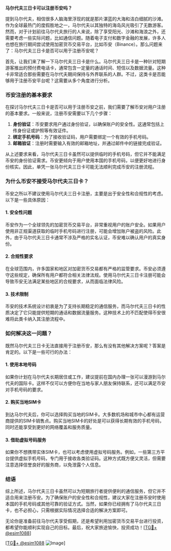 **马尔代夫三日卡可以注册币安吗？**

提到马尔代夫，相信很多人脑海里浮现的就是那片湛蓝的大海和洁白细腻的沙滩。作为全球最热门的度假胜地之一，马尔代夫以其独特的海岛风光吸引了无数游客。然而，对于计划前往马尔代夫旅行的人来说，除了享受阳光、沙滩和海浪之外，还需要考虑一些实际问题，比如通信问题。随着电子支付和数字金融的发展，许多人也想在旅行期间尝试使用加密货币交易平台，比如币安（Binance）。那么问题来了：马尔代夫三日卡是否可以用于注册币安呢？

首先，让我们来了解一下马尔代夫三日卡是什么。马尔代夫三日卡是一种针对短期游客推出的预付费电话卡，通常包含一定量的通话时间、短信以及数据流量。这种卡非常适合那些需要在马尔代夫期间保持与外界联系的人群。不过，这类卡是否能够用于注册币安平台呢？这需要从多个角度进行分析。

### **币安注册的基本要求**

在探讨马尔代夫三日卡是否可以用于注册币安之前，我们需要了解币安对用户注册的基本要求。一般来说，注册币安需要以下几个步骤：

1. **身份验证**：币安要求用户通过身份验证，以确保账户的安全性。这通常包括上传身份证或护照等有效证件。
2. **绑定手机号码**：为了接收验证码，用户需要绑定一个有效的手机号码。
3. **邮箱验证**：注册时需要输入有效的邮箱地址，并通过邮件中的链接完成验证。

从上述要求来看，马尔代夫三日卡虽然可以提供临时的手机号码，但它并不能满足币安的身份验证需求。币安更倾向于用户使用本国的手机号码，以便更好地进行身份核实。因此，单凭一张马尔代夫三日卡可能无法顺利完成币安的注册流程。

### **为什么币安不接受马尔代夫三日卡？**

币安之所以不建议使用马尔代夫三日卡注册，主要是出于安全性和合规性的考虑。以下是一些具体原因：

#### **1. 安全性问题**
币安作为一个全球领先的加密货币交易平台，非常重视用户的账户安全。如果用户使用非正规渠道获取的临时手机号码进行注册，可能会增加账户被盗的风险。此外，由于马尔代夫三日卡通常不涉及严格的实名认证，币安难以确认用户的真实身份。

#### **2. 合规性要求**
在全球范围内，许多国家和地区对加密货币交易都有严格的监管要求。币安必须遵守这些规定，确保所有用户都符合相关法律法规。使用马尔代夫三日卡注册可能会导致币安无法满足某些地区的合规要求，从而面临法律风险。

#### **3. 技术限制**
币安的技术系统设计初衷是为了支持长期稳定的通信服务，而马尔代夫三日卡的性质决定了它只能提供短期的通话和数据流量服务。这种技术上的不匹配使得币安很难将此类卡纳入其注册流程中。

### **如何解决这一问题？**

既然马尔代夫三日卡无法直接用于注册币安，那么有没有其他解决方案呢？答案是肯定的。以下是一些可行的办法：

#### **1. 使用本地号码**
如果你计划在马尔代夫长期居住或工作，建议提前在国内办理一张可以漫游到马尔代夫的国际卡。这样不仅可以方便你在当地与家人朋友保持联系，还可以满足币安对手机号码的要求。

#### **2. 购买当地SIM卡**
到达马尔代夫后，你可以选择购买当地的SIM卡。大多数机场和城市中心都有运营商提供的SIM卡销售点。购买当地SIM卡的好处是可以获得长期有效的手机号码，同时还能享受到更好的网络覆盖和服务质量。

#### **3. 借助虚拟号码服务**
如果你不想携带实体SIM卡，也可以考虑使用虚拟号码服务。例如，一些第三方平台提供虚拟手机号码，专门用于接收各类验证码。这种方式既方便又灵活，但需要注意选择信誉良好的服务商，以免泄露个人信息。

### **结语**

综上所述，马尔代夫三日卡虽然可以为短期旅行者提供便利的通信服务，但它并不适合用来注册币安。为了确保账户的安全性和合规性，建议大家在注册币安时使用本国的手机号码或其他可靠的验证方式。当然，如果你已经拥有了马尔代夫三日卡，也不必担心，只需根据实际情况选择合适的解决方案即可。

无论你是准备前往马尔代夫享受假期，还是希望利用加密货币交易平台进行投资，都希望你能顺利实现自己的目标。最后，祝大家旅途愉快，投资成功！[[TG💪+ @esim1088](https://t.me/s/esim1088)]

[[TG💪+ @esim1088](https://t.me/s/esim1088) ![Image](https://i.postimg.cc/4NQfJmqS/Snipaste-2025-05-13-00-14-12.png)]